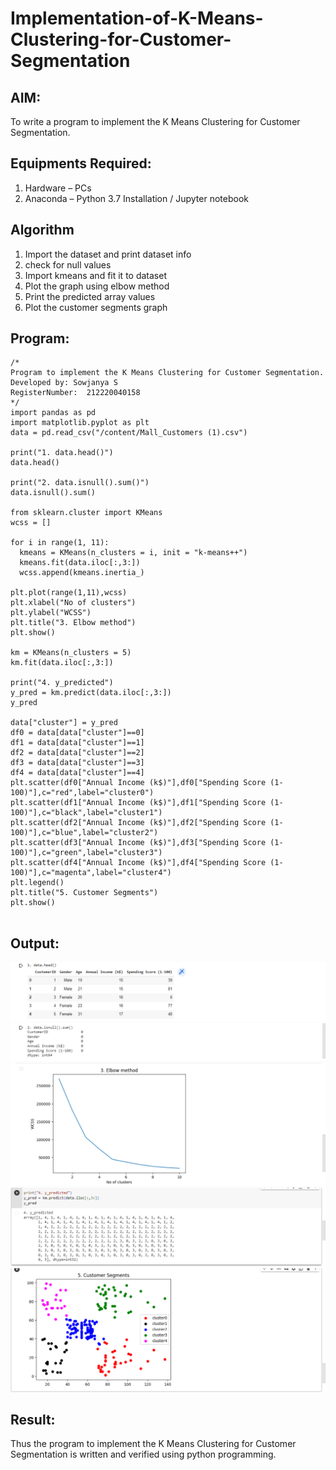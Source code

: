# Implementation-of-K-Means-Clustering-for-Customer-Segmentation

## AIM:
To write a program to implement the K Means Clustering for Customer Segmentation.

## Equipments Required:
1. Hardware – PCs
2. Anaconda – Python 3.7 Installation / Jupyter notebook

## Algorithm
1. Import the dataset and print dataset info
2. check for null values
3. Import kmeans and fit it to dataset
4. Plot the graph using elbow method
5. Print the predicted array values
6. Plot the customer segments graph

## Program:
```
/*
Program to implement the K Means Clustering for Customer Segmentation.
Developed by: Sowjanya S
RegisterNumber:  212220040158
*/
import pandas as pd
import matplotlib.pyplot as plt
data = pd.read_csv("/content/Mall_Customers (1).csv")

print("1. data.head()")
data.head()

print("2. data.isnull().sum()")
data.isnull().sum()

from sklearn.cluster import KMeans
wcss = []

for i in range(1, 11):
  kmeans = KMeans(n_clusters = i, init = "k-means++")
  kmeans.fit(data.iloc[:,3:])
  wcss.append(kmeans.inertia_)

plt.plot(range(1,11),wcss)
plt.xlabel("No of clusters")
plt.ylabel("WCSS")
plt.title("3. Elbow method")
plt.show()

km = KMeans(n_clusters = 5)
km.fit(data.iloc[:,3:])

print("4. y_predicted")
y_pred = km.predict(data.iloc[:,3:])
y_pred

data["cluster"] = y_pred
df0 = data[data["cluster"]==0]
df1 = data[data["cluster"]==1]
df2 = data[data["cluster"]==2]
df3 = data[data["cluster"]==3]
df4 = data[data["cluster"]==4]
plt.scatter(df0["Annual Income (k$)"],df0["Spending Score (1-100)"],c="red",label="cluster0")
plt.scatter(df1["Annual Income (k$)"],df1["Spending Score (1-100)"],c="black",label="cluster1")
plt.scatter(df2["Annual Income (k$)"],df2["Spending Score (1-100)"],c="blue",label="cluster2")
plt.scatter(df3["Annual Income (k$)"],df3["Spending Score (1-100)"],c="green",label="cluster3")
plt.scatter(df4["Annual Income (k$)"],df4["Spending Score (1-100)"],c="magenta",label="cluster4")
plt.legend()
plt.title("5. Customer Segments")
plt.show()


```

## Output:
![K Means Clustering for Customer Segmentation](ouput1.PNG)
![K Means Clustering for Customer Segmentation](output2.PNG)
![K Means Clustering for Customer Segmentation](output3.PNG)
![K Means Clustering for Customer Segmentation](output4.PNG)
![K Means Clustering for Customer Segmentation](ouput5.PNG)


## Result:
Thus the program to implement the K Means Clustering for Customer Segmentation is written and verified using python programming.
